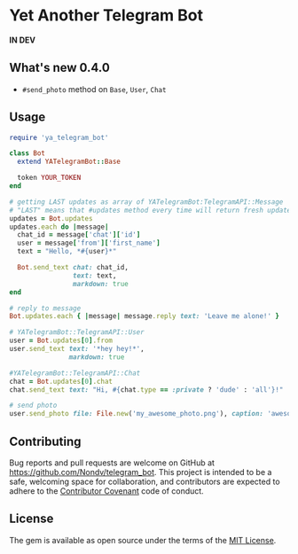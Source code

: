 # Yet Another Telegram Bot

**IN DEV**

## What's new **0.4.0**

* `#send_photo` method on `Base`, `User`, `Chat`

## Usage

```ruby
require 'ya_telegram_bot'

class Bot
  extend YATelegramBot::Base

  token YOUR_TOKEN
end

# getting LAST updates as array of YATelegramBot:TelegramAPI::Message
# "LAST" means that #updates method every time will return fresh updates (so you will never get same updates inside your process)
updates = Bot.updates
updates.each do |message|
  chat_id = message['chat']['id']
  user = message['from']['first_name']
  text = "Hello, *#{user}*"

  Bot.send_text chat: chat_id,
                text: text,
                markdown: true
end

# reply to message
Bot.updates.each { |message| message.reply text: 'Leave me alone!' }

# YATelegramBot::TelegramAPI::User
user = Bot.updates[0].from
user.send_text text: '*hey hey!*',
               markdown: true

#YATelegramBot::TelegramAPI::Chat
chat = Bot.updates[0].chat
chat.send_text text: "Hi, #{chat.type == :private ? 'dude' : 'all'}!"

# send photo
user.send_photo file: File.new('my_awesome_photo.png'), caption: 'awesome photo'

```

## Contributing

Bug reports and pull requests are welcome on GitHub at https://github.com/Nondv/telegram_bot.
This project is intended to be a safe, welcoming space for collaboration,
and contributors are expected to adhere to the [Contributor Covenant](http://contributor-covenant.org) code of conduct.


## License

The gem is available as open source under the terms of the [MIT License](http://opensource.org/licenses/MIT).

